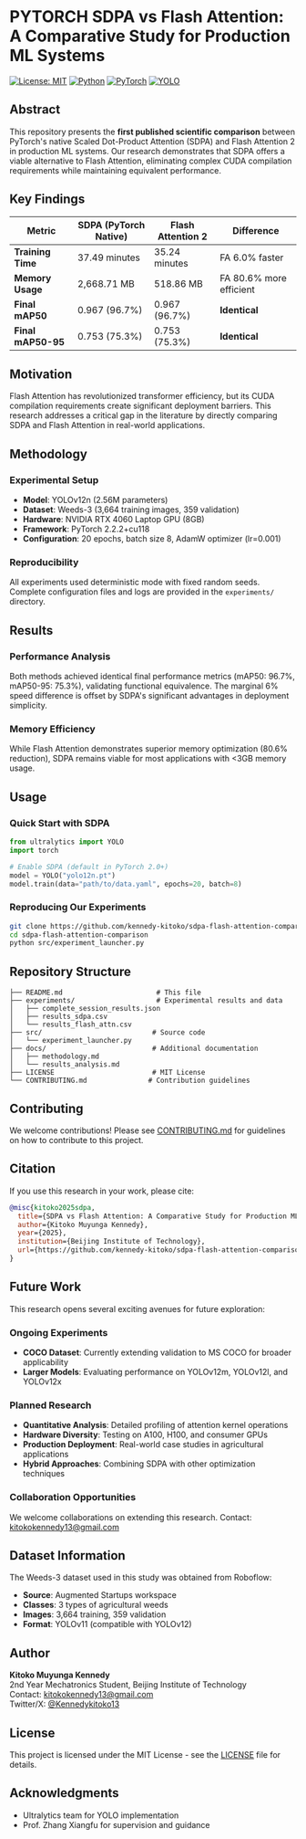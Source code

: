 # PYTORCH SDPA vs Flash Attention: A Comparative Study for Production ML Systems

[![License: MIT](https://img.shields.io/badge/License-MIT-yellow.svg)](https://opensource.org/licenses/MIT)
[![Python](https://img.shields.io/badge/python-3.11-blue.svg)](https://www.python.org/downloads/)
[![PyTorch](https://img.shields.io/badge/PyTorch-2.2%2B-ee4c2c.svg)](https://pytorch.org/)
[![YOLO](https://img.shields.io/badge/YOLOv12-Supported-brightgreen.svg)](https://github.com/ultralytics/ultralytics)

## Abstract

This repository presents the **first published scientific comparison** between PyTorch's native Scaled Dot-Product Attention (SDPA) and Flash Attention 2 in production ML systems. Our research demonstrates that SDPA offers a viable alternative to Flash Attention, eliminating complex CUDA compilation requirements while maintaining equivalent performance.

## Key Findings

| Metric | SDPA (PyTorch Native) | Flash Attention 2 | Difference |
|--------|----------------------|-------------------|------------|
| **Training Time** | 37.49 minutes | 35.24 minutes | FA 6.0% faster |
| **Memory Usage** | 2,668.71 MB | 518.86 MB | FA 80.6% more efficient |
| **Final mAP50** | 0.967 (96.7%) | 0.967 (96.7%) | **Identical** |
| **Final mAP50-95** | 0.753 (75.3%) | 0.753 (75.3%) | **Identical** |

## Motivation

Flash Attention has revolutionized transformer efficiency, but its CUDA compilation requirements create significant deployment barriers. This research addresses a critical gap in the literature by directly comparing SDPA and Flash Attention in real-world applications.

## Methodology

### Experimental Setup
- **Model**: YOLOv12n (2.56M parameters)
- **Dataset**: Weeds-3 (3,664 training images, 359 validation)
- **Hardware**: NVIDIA RTX 4060 Laptop GPU (8GB)
- **Framework**: PyTorch 2.2.2+cu118
- **Configuration**: 20 epochs, batch size 8, AdamW optimizer (lr=0.001)

### Reproducibility
All experiments used deterministic mode with fixed random seeds. Complete configuration files and logs are provided in the `experiments/` directory.

## Results

### Performance Analysis
Both methods achieved identical final performance metrics (mAP50: 96.7%, mAP50-95: 75.3%), validating functional equivalence. The marginal 6% speed difference is offset by SDPA's significant advantages in deployment simplicity.

### Memory Efficiency
While Flash Attention demonstrates superior memory optimization (80.6% reduction), SDPA remains viable for most applications with <3GB memory usage.

## Usage

### Quick Start with SDPA
```python
from ultralytics import YOLO
import torch

# Enable SDPA (default in PyTorch 2.0+)
model = YOLO("yolo12n.pt")
model.train(data="path/to/data.yaml", epochs=20, batch=8)
```

### Reproducing Our Experiments
```bash
git clone https://github.com/kennedy-kitoko/sdpa-flash-attention-comparison
cd sdpa-flash-attention-comparison
python src/experiment_launcher.py
```

## Repository Structure
```
├── README.md                       # This file
├── experiments/                    # Experimental results and data
│   ├── complete_session_results.json
│   ├── results_sdpa.csv
│   └── results_flash_attn.csv
├── src/                           # Source code
│   └── experiment_launcher.py
├── docs/                          # Additional documentation
│   ├── methodology.md
│   └── results_analysis.md
├── LICENSE                        # MIT License
└── CONTRIBUTING.md               # Contribution guidelines
```

## Contributing

We welcome contributions! Please see [CONTRIBUTING.md](CONTRIBUTING.md) for guidelines on how to contribute to this project.

## Citation

If you use this research in your work, please cite:

```bibtex
@misc{kitoko2025sdpa,
  title={SDPA vs Flash Attention: A Comparative Study for Production ML Systems},
  author={Kitoko Muyunga Kennedy},
  year={2025},
  institution={Beijing Institute of Technology},
  url={https://github.com/kennedy-kitoko/sdpa-flash-attention-comparison}
}
```

## Future Work

This research opens several exciting avenues for future exploration:

### Ongoing Experiments
- **COCO Dataset**: Currently extending validation to MS COCO for broader applicability
- **Larger Models**: Evaluating performance on YOLOv12m, YOLOv12l, and YOLOv12x

### Planned Research
- **Quantitative Analysis**: Detailed profiling of attention kernel operations
- **Hardware Diversity**: Testing on A100, H100, and consumer GPUs
- **Production Deployment**: Real-world case studies in agricultural applications
- **Hybrid Approaches**: Combining SDPA with other optimization techniques

### Collaboration Opportunities
We welcome collaborations on extending this research. Contact: kitokokennedy13@gmail.com

## Dataset Information

The Weeds-3 dataset used in this study was obtained from Roboflow:
- **Source**: Augmented Startups workspace
- **Classes**: 3 types of agricultural weeds
- **Images**: 3,664 training, 359 validation
- **Format**: YOLOv11 (compatible with YOLOv12)

## Author

**Kitoko Muyunga Kennedy**  
2nd Year Mechatronics Student, Beijing Institute of Technology  
Contact: kitokokennedy13@gmail.com  
Twitter/X: [@Kennedykitoko13](https://twitter.com/Kennedykitoko13)

## License

This project is licensed under the MIT License - see the [LICENSE](LICENSE) file for details.

## Acknowledgments

- Ultralytics team for YOLO implementation
- Prof. Zhang Xiangfu for supervision and guidance
